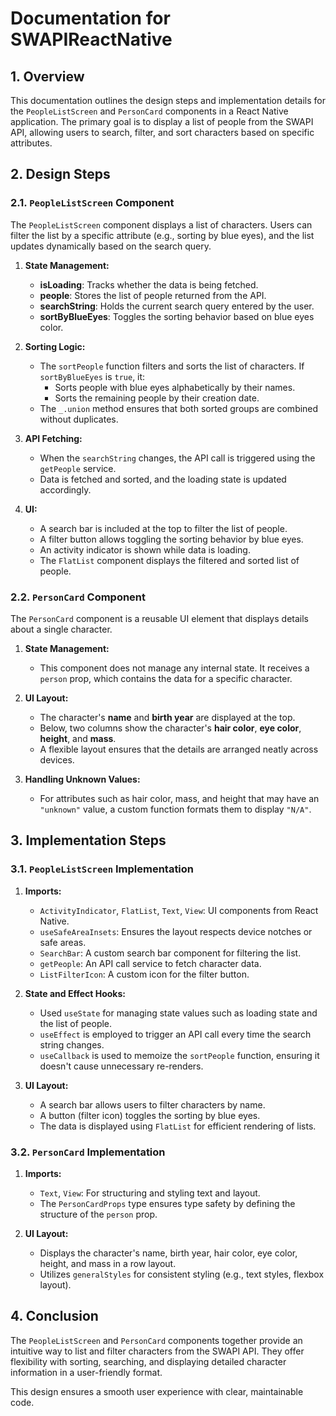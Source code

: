 
# Documentation for SWAPIReactNative

## 1. Overview
This documentation outlines the design steps and implementation details for the `PeopleListScreen` and `PersonCard` components in a React Native application. The primary goal is to display a list of people from the SWAPI API, allowing users to search, filter, and sort characters based on specific attributes.

## 2. Design Steps

### 2.1. `PeopleListScreen` Component
The `PeopleListScreen` component displays a list of characters. Users can filter the list by a specific attribute (e.g., sorting by blue eyes), and the list updates dynamically based on the search query.

1. **State Management:**
   - **isLoading**: Tracks whether the data is being fetched.
   - **people**: Stores the list of people returned from the API.
   - **searchString**: Holds the current search query entered by the user.
   - **sortByBlueEyes**: Toggles the sorting behavior based on blue eyes color.

2. **Sorting Logic:**
   - The `sortPeople` function filters and sorts the list of characters. If `sortByBlueEyes` is `true`, it:
     - Sorts people with blue eyes alphabetically by their names.
     - Sorts the remaining people by their creation date.
   - The `_.union` method ensures that both sorted groups are combined without duplicates.

3. **API Fetching:**
   - When the `searchString` changes, the API call is triggered using the `getPeople` service.
   - Data is fetched and sorted, and the loading state is updated accordingly.

4. **UI:**
   - A search bar is included at the top to filter the list of people.
   - A filter button allows toggling the sorting behavior by blue eyes.
   - An activity indicator is shown while data is loading.
   - The `FlatList` component displays the filtered and sorted list of people.

### 2.2. `PersonCard` Component
The `PersonCard` component is a reusable UI element that displays details about a single character.

1. **State Management:**
   - This component does not manage any internal state. It receives a `person` prop, which contains the data for a specific character.

2. **UI Layout:**
   - The character's **name** and **birth year** are displayed at the top.
   - Below, two columns show the character's **hair color**, **eye color**, **height**, and **mass**.
   - A flexible layout ensures that the details are arranged neatly across devices.

3. **Handling Unknown Values:**
   - For attributes such as hair color, mass, and height that may have an `"unknown"` value, a custom function formats them to display `"N/A"`.

## 3. Implementation Steps

### 3.1. `PeopleListScreen` Implementation

1. **Imports:**
   - `ActivityIndicator`, `FlatList`, `Text`, `View`: UI components from React Native.
   - `useSafeAreaInsets`: Ensures the layout respects device notches or safe areas.
   - `SearchBar`: A custom search bar component for filtering the list.
   - `getPeople`: An API call service to fetch character data.
   - `ListFilterIcon`: A custom icon for the filter button.

2. **State and Effect Hooks:**
   - Used `useState` for managing state values such as loading state and the list of people.
   - `useEffect` is employed to trigger an API call every time the search string changes.
   - `useCallback` is used to memoize the `sortPeople` function, ensuring it doesn't cause unnecessary re-renders.

3. **UI Layout:**
   - A search bar allows users to filter characters by name.
   - A button (filter icon) toggles the sorting by blue eyes.
   - The data is displayed using `FlatList` for efficient rendering of lists.

### 3.2. `PersonCard` Implementation

1. **Imports:**
   - `Text`, `View`: For structuring and styling text and layout.
   - The `PersonCardProps` type ensures type safety by defining the structure of the `person` prop.

2. **UI Layout:**
   - Displays the character's name, birth year, hair color, eye color, height, and mass in a row layout.
   - Utilizes `generalStyles` for consistent styling (e.g., text styles, flexbox layout).

## 4. Conclusion
The `PeopleListScreen` and `PersonCard` components together provide an intuitive way to list and filter characters from the SWAPI API. They offer flexibility with sorting, searching, and displaying detailed character information in a user-friendly format. 

This design ensures a smooth user experience with clear, maintainable code.